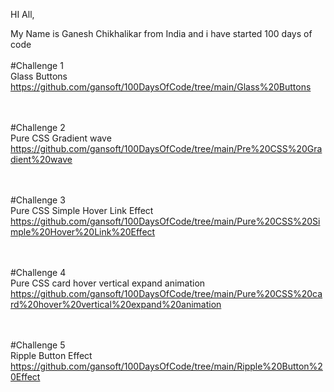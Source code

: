 HI All,

My Name is Ganesh Chikhalikar  from India and i have started 100 days of code
<br><br>
#Challenge 1 <br>
Glass Buttons <br>
https://github.com/gansoft/100DaysOfCode/tree/main/Glass%20Buttons

<br><br>
#Challenge 2 <br>
Pure CSS Gradient wave <br>
https://github.com/gansoft/100DaysOfCode/tree/main/Pre%20CSS%20Gradient%20wave

<br><br>
#Challenge 3 <br>
Pure CSS Simple Hover Link Effect <br>
https://github.com/gansoft/100DaysOfCode/tree/main/Pure%20CSS%20Simple%20Hover%20Link%20Effect

<br><br>
#Challenge 4 <br>
Pure CSS card hover vertical expand animation <br>
https://github.com/gansoft/100DaysOfCode/tree/main/Pure%20CSS%20card%20hover%20vertical%20expand%20animation

<br><br>
#Challenge 5 <br>
Ripple Button Effect
https://github.com/gansoft/100DaysOfCode/tree/main/Ripple%20Button%20Effect

